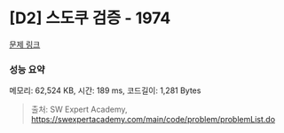 # [D2] 스도쿠 검증 - 1974 

[문제 링크](https://swexpertacademy.com/main/code/problem/problemDetail.do?contestProbId=AV5Psz16AYEDFAUq) 

### 성능 요약

메모리: 62,524 KB, 시간: 189 ms, 코드길이: 1,281 Bytes



> 출처: SW Expert Academy, https://swexpertacademy.com/main/code/problem/problemList.do
